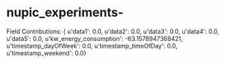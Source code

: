 # nupic_experiments-

Field Contributions:
{   u'data1': 0.0,
    u'data2': 0.0,
    u'data3': 0.0,
    u'data4': 0.0,
    u'data5': 0.0,
    u'kw_energy_consumption': -63.1578947368421,
    u'timestamp_dayOfWeek': 0.0,
    u'timestamp_timeOfDay': 0.0,
    u'timestamp_weekend': 0.0}

